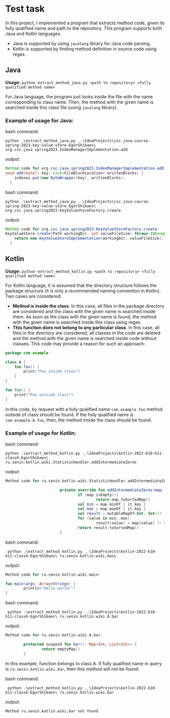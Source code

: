 # Test task

In this project, I implemented a program that extracts method code, given its fully qualified name and path to the repository. This program supports both Java and Kotlin languages.
- Java is supported by using `javalang` library for Java code parsing.
- Kotlin is supported by finding method definition in source code using regex.

## Java

**Usage:** `python extract_method_java.py <path to repository> <fully qualified method name>`

For Java language, the program just looks inside the file with the name corresponding to class name. Then, the method with the given name is searched inside this class file (using `javalang` library). 

### Example of usage for Java:
bash command:
```
python .\extract_method_java.py ..\IdeaProjects\csc-java-course-spring-2023-key-value-store-EgorShibaev\ org.csc.java.spring2023.IndexManagerImplementation.add
```
output:
```java
Method code for org.csc.java.spring2023.IndexManagerImplementation.add:
void add(byte[] key, List<FileBlockLocation> writtenBlocks) {
    indexes.put(new ByteWrapper(key), writtenBlocks);
  }
```

bash command:
```
python .\extract_method_java.py ..\IdeaProjects\csc-java-course-spring-2023-key-value-store-EgorShibaev\ org.csc.java.spring2023.KeyValueStoreFactory.create  
```
output:
```java
Method code for org.csc.java.spring2023.KeyValueStoreFactory.create:
KeyValueStore create(Path workingDir, int valueFileSize) throws IOException {
    return new KeyValueStoreImplementation(workingDir, valueFileSize);
  }
```

## Kotlin

**Usage:** `python extract_method_kotlin.py <path to repository> <fully qualified method name>`

For Kotlin language, it is assumed that the directory structure follows the package structure (it is only a recommended naming convention in Kotlin). Two cases are considered:
- __Method is inside the class__. In this case, all files in the package directory are considered and the class with the given name is searched inside them. As soon as the class with the given name is found, the method with the given name is searched inside this class using regex.
- __This function does not belong to any particular class__. In this case, all files in the directory are considered, all classes in the code are deleted and the method with the given name is searched inside code without classes. This code may provide a reason for such an approach:

```kotlin
package com.example

class A {
    fun foo() {
        print("Foo inside class")
    }
}

fun foo() {
    print("Foo outside class")       
}


```
in this code, by request with a fully qualified name `com.example.foo` method outside of class should be found. If the fully qualified name is `com.example.A.foo`, then, the method inside the class should be found. 

### Example of usage for Kotlin:
bash command:
```
python .\extract_method_kotlin.py ..\IdeaProjects\kotlin-2022-b10-b11-class6-EgorShibaev\ ru.senin.kotlin.wiki.StatisticHandler.addIntermediateZeros
```
output:
```kotlin
Method code for ru.senin.kotlin.wiki.StatisticHandler.addIntermediateZeros:

                        private override fun addIntermediateZeros(map: Map<Int, Int>): SortedMap<Int, Int> {
                                if (map.isEmpty())
                                        return map.toSortedMap()
                                val min = map.minOf { it.key }
                                val max = map.maxOf { it.key }
                                val result = mutableMapOf<Int, Int>()
                                for (value in min..max)
                                        result[value] = map[value] ?: 0
                                return result.toSortedMap()
                        }
```

bash command:
```
 python .\extract_method_kotlin.py ..\IdeaProjects\kotlin-2022-b10-b11-class6-EgorShibaev\ ru.senin.kotlin.wiki.main
```
output:
```kotlin
Method code for ru.senin.kotlin.wiki.main:

fun main(args: Array<String>) {
        println("Hello world!")
}
```

bash command:
```
 python .\extract_method_kotlin.py ..\IdeaProjects\kotlin-2022-b10-b11-class6-EgorShibaev\ ru.senin.kotlin.wiki.A.bar
```
output:
```kotlin
Method code for ru.senin.kotlin.wiki.A.bar:

        protected suspend fun bar(): Map<Int, List<Int>> {
                return emptyMap()
        }
```

In this example, function belongs to class A. If fully qualified name in query is `ru.senin.kotlin.wiki.bar`, then this method will not be found:

bash command:
```
 python .\extract_method_kotlin.py ..\IdeaProjects\kotlin-2022-b10-b11-class6-EgorShibaev\ ru.senin.kotlin.wiki.bar
```
output:
```
Method ru.senin.kotlin.wiki.bar not found
```